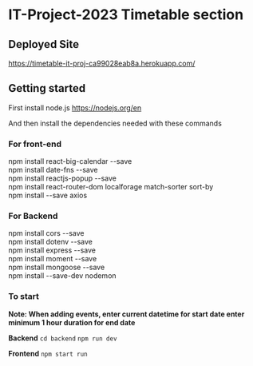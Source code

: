 # IT-Project-2023 Timetable section

## Deployed Site

https://timetable-it-proj-ca99028eab8a.herokuapp.com/

## Getting started

First install node.js
https://nodejs.org/en

And then install the dependencies needed with these commands

### For front-end

npm install react-big-calendar --save  
npm install date-fns --save  
npm install reactjs-popup --save  
npm install react-router-dom localforage match-sorter sort-by  
npm install --save axios

### For Backend

npm install cors --save  
npm install dotenv --save  
npm install express --save  
npm install moment --save  
npm install mongoose --save  
npm install --save-dev nodemon

### To start

**Note: When adding events, enter current datetime for start date enter minimum 1 hour duration for end date** 

**Backend**
`cd backend`
`npm run dev`

**Frontend**
`npm start run`
